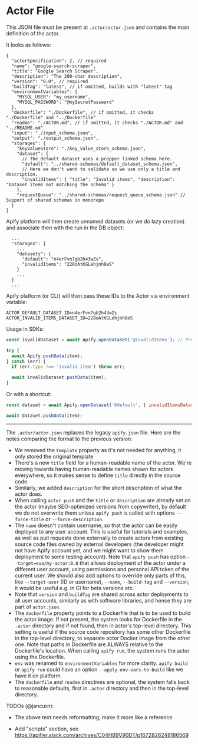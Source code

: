 # Actor File

This JSON file must be present at `.actor/actor.json` and contains the main definition of the actor.

It looks as follows:

```jsonc
{
  "actorSpecification": 2, // required
  "name": "google-search-scraper",
  "title": "Google Search Scraper",
  "description": "The 200-char description",
  "version": "0.0", // required
  "buildTag": "latest", // if omitted, builds with "latest" tag
  "environmentVariables": {
    "MYSQL_USER": "my_username",
    "MYSQL_PASSWORD": "@mySecretPassword"
  },
  "dockerfile": "./Dockerfile", // if omitted, it checks "./Dockerfile" and "../Dockerfile"
  "readme": "./ACTOR.md", // if omitted, it checks "./ACTOR.md" and "../README.md"
  "input": "./input_schema.json",
  "output": "./output_schema.json",
  "storages": {
    "keyValueStore": "./key_value_store_schema.json",
    "dataset": {
      // The default dataset uses a propper linked schema here.
      "default": "../shared-schemas/default_dataset_schema.json",
      // Here we don't want to validate so we use only a title and description.
      "invalidItems": { "title": "Invalid items", "description": "Dataset items not matching the schema" }
    },
    "requestQueue": "../shared-schemas/request_queue_schema.json" // Support of shared schemas in monorepo
  }
}
```

Apify platform will then create unnamed datasets (or we do lazy creation) and associate then with the run in the DB object:

```jsonc
  ...
  "storages": {
    ...
    "datasets": {
      "default": "n4erFvn7gb2h43wZs",
      "invalidItems": "228oAtKGLehjnh8eS"
    }
    ...
  }
  ...
```

Apify platform (or CLI) will then pass these IDs to the Actor via environment variable:

```
ACTOR_DEFAULT_DATASET_ID=n4erFvn7gb2h43wZs
ACTOR_INVALID_ITEMS_DATASET_ID=228oAtKGLehjnh8eS
```

Usage in SDKs:

```js
const invalidDataset = await Apify.openDataset('@invalidItems'); // Prefix "@" for references from an "actor.json" file

try {
  await Apify.pushData(item);
} catch (err) {
  if (err.type !== 'invalid-item') throw err;

  await invalidDataset.pushData(item);
}
```

Or with a shortcut:

```js
const dataset = await Apify.openDataset('@default', { invalidItemsDatasetName: '@invalidItems' });

await dataset.pushData(item);
```

---


The `.actor/actor.json` replaces the legacy `apify.json` file.
Here are the notes comparing the format to the previous version:

- We removed the `template` property as it's not needed for anything, it only stored the original template
- There's a new `title` field for a human-readable name of the actor.
  We're moving towards having human-readable names shown for actors everywhere,
  so it makes sense to define `title` directly in the source code.
- Similarly, we added `description` for the short description of what the actor does.
- When calling `actor push` and the `title` or `description` are already set
  on the actor (maybe SEO-optimized versions from copywriter),
  by default we do not overwrite them
  unless `apify push` is called with options `--force-title` or `--force-description`.
- The `name` doesn't contain username, so that the actor can be easily deployed
  to any user account. This is useful for tutorials and examples, as well as
  pull requests done externally to create actors from existing source code files
  owned by external developers
  (the developer might not have Apify account yet, and we might want to show them deployment
  to some testing account).
  Note that `apify push` has option `--target=eva/my-actor:0.0` that allows
  deployment of the actor under a different user account, using permissions
  and personal API token of the current user.
  We should also add options to override only parts of this, 
  like `--target-user` (ID or username), `--name`, `--build-tag` and `--version`,
  it would be useful e.g. in CI for beta versions etc.
- Note that `version` and `buildTag` are shared across actor deployments to
  all user accounts, similarly as with software libraries,
  and hence they are part of `actor.json`.
- The `dockerfile` property points to a Dockerfile that is to be used to build the
  actor image. If not present, the system looks for Dockerfile in the `.actor` directory
  and if not found, then in actor's top-level
  directory. This setting is useful if the source code repository has some
  other Dockerfile in the top-level directory, to separate actor Docker image from the
  other one. Note that paths in Dockerfile are ALWAYS relative to the Dockerfile's location.
  When calling `apify run`, the system runs the actor using the Dockerfile.
- `env` was renamed to `environmentVariables` for more clarity. `apify build` or `apify run`
  could have an option `--apply-env-vars-to-build` like we have it on platform.
- The `dockerfile` and `readme` directives are optional, the system falls back to reasonable
  defaults, first in `.actor` directory and then in the top-level directory.

TODOs (@jancurn):
- The above text needs reformatting, make it more like a reference


- Add "scripts" section, see https://apifier.slack.com/archives/C04HB9V90DT/p1672826248186569 
